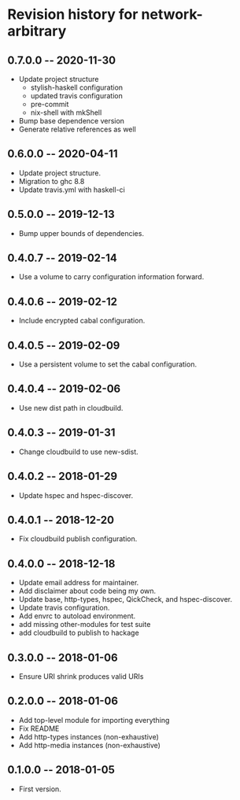 # Revision history for network-arbitrary

## 0.7.0.0  -- 2020-11-30

* Update project structure
  * stylish-haskell configuration
  * updated travis configuration
  * pre-commit
  * nix-shell with mkShell
* Bump base dependence version
* Generate relative references as well

## 0.6.0.0  -- 2020-04-11

* Update project structure.
* Migration to ghc 8.8
* Update travis.yml with haskell-ci

## 0.5.0.0  -- 2019-12-13

* Bump upper bounds of dependencies.

## 0.4.0.7  -- 2019-02-14

* Use a volume to carry configuration information forward.

## 0.4.0.6  -- 2019-02-12

* Include encrypted cabal configuration.

## 0.4.0.5  -- 2019-02-09

* Use a persistent volume to set the cabal configuration.

## 0.4.0.4  -- 2019-02-06

* Use new dist path in cloudbuild.

## 0.4.0.3  -- 2019-01-31

* Change cloudbuild to use new-sdist.

## 0.4.0.2  -- 2018-01-29

* Update hspec and hspec-discover.

## 0.4.0.1  -- 2018-12-20

* Fix cloudbuild publish configuration.

## 0.4.0.0  -- 2018-12-18

* Update email address for maintainer.
* Add disclaimer about code being my own.
* Update base, http-types, hspec, QickCheck, and hspec-discover.
* Update travis configuration.
* Add envrc to autoload environment.
* add missing other-modules for test suite
* add cloudbuild to publish to hackage

## 0.3.0.0  -- 2018-01-06

* Ensure URI shrink produces valid URIs

## 0.2.0.0  -- 2018-01-06

* Add top-level module for importing everything
* Fix README
* Add http-types instances (non-exhaustive)
* Add http-media instances (non-exhaustive)

## 0.1.0.0  -- 2018-01-05

* First version.
